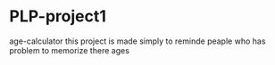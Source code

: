# PLP-project1
age-calculator
this project is made simply to reminde peaple who has problem to memorize there ages 
